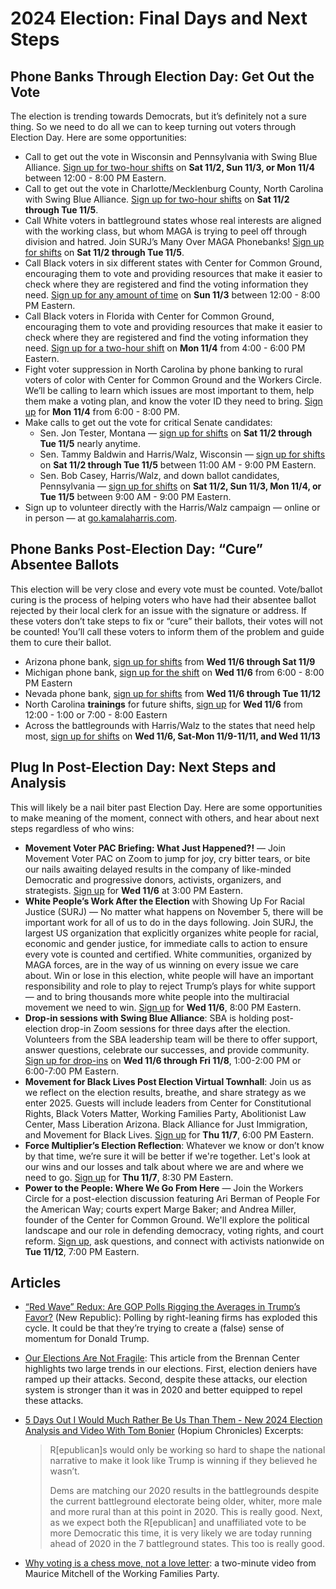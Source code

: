 # 2024 Election: Final Days and Next Steps

## Phone Banks Through Election Day: Get Out the Vote
The election is trending towards Democrats, but it’s definitely not a sure thing. So we need to do all we can to keep turning out voters through Election Day. Here are some opportunities:

- Call to get out the vote in Wisconsin and Pennsylvania with Swing Blue Alliance. [Sign up for two-hour shifts](https://www.mobilize.us/swingbluealliance/event/726445/) on **Sat 11/2, Sun 11/3, or Mon 11/4** between 12:00 - 8:00 PM Eastern.
- Call to get out the vote in Charlotte/Mecklenburg County, North Carolina with Swing Blue Alliance. [Sign up for two-hour shifts](https://www.mobilize.us/swingbluealliance/event/569199/) on **Sat 11/2 through Tue 11/5**.
- Call White voters in battleground states whose real interests are aligned with the working class, but whom MAGA is trying to peel off through division and hatred. Join SURJ’s Many Over MAGA Phonebanks! [Sign up for shifts](https://www.mobilize.us/surj/event/653094/) on **Sat 11/2 through Tue 11/5**.
- Call Black voters in six different states with Center for Common Ground, encouraging them to vote and providing resources that make it easier to check where they are registered and find the voting information they need. [Sign up for any amount of time](https://actionnetwork.org/events/callapalooza-november-3?source=direct_link&referrer=group-the-workers-circle) on **Sun 11/3** between 12:00 - 8:00 PM Eastern.
- Call Black voters in Florida with Center for Common Ground, encouraging them to vote and providing resources that make it easier to check where they are registered and find the voting information they need. [Sign up for a two-hour shift](https://www.mobilize.us/cfcg-rov/event/709186/)  on **Mon 11/4** from 4:00 - 6:00 PM Eastern.
- Fight voter suppression in North Carolina by phone banking to rural voters of color with Center for Common Ground and the Workers Circle. We’ll be calling to learn which issues are most important to them, help them make a voting plan, and know the voter ID they need to bring. [Sign up](https://us02web.zoom.us/meeting/register/tZwsdOmhpjMoGtTCZ2povk3lxDJSgdvVBvk0#/registration) for **Mon 11/4** from 6:00 - 8:00 PM.
- Make calls to get out the vote for critical Senate candidates:
	- Sen. Jon Tester, Montana — [sign up for shifts](https://www.mobilize.us/bigskyvictory/event/703769/) on **Sat 11/2 through Tue 11/5** nearly anytime.
	- Sen. Tammy Baldwin and Harris/Walz, Wisconsin — [sign up for shifts](https://www.mobilize.us/wisdems/event/701123/) on **Sat 11/2 through Tue 11/5** between 11:00 AM - 9:00 PM Eastern.
	- Sen. Bob Casey, Harris/Walz, and down ballot candidates, Pennsylvania — [sign up for shifts](https://www.mobilize.us/2024pavictory/event/723274/) on **Sat 11/2, Sun 11/3, Mon 11/4, or Tue 11/5** between 9:00 AM - 9:00 PM Eastern.
- Sign up to volunteer directly with the Harris/Walz campaign — online or in person — at [go.kamalaharris.com](https://go.kamalaharris.com/).
## Phone Banks Post-Election Day: “Cure” Absentee Ballots
This election will be very close and every vote must be counted. Vote/ballot curing is the process of helping voters who have had their absentee ballot rejected by their local clerk for an issue with the signature or address. If these voters don’t take steps to fix or “cure” their ballots, their votes will not be counted! You’ll call these voters to inform them of the problem and guide them to cure their ballot.

- Arizona phone bank, [sign up for shifts](https://www.mobilize.us/azdems/event/717867/) from **Wed 11/6 through Sat 11/9**
- Michigan phone bank, [sign up for the shift](https://www.mobilize.us/2024mivictory/event/724863/) on **Wed 11/6** from 6:00 - 8:00 PM Eastern
- Nevada phone bank, [sign up for shifts](https://www.mobilize.us/2024nvvictory/event/724469/) from **Wed 11/6 through Tue 11/12**
- North Carolina **trainings** for future shifts, [sign up](https://www.mobilize.us/ncvictory2024/event/709165/) for **Wed 11/6** from 12:00 - 1:00 or 7:00 - 8:00 Eastern
- Across the battlegrounds with Harris/Walz to the states that need help most, [sign up for shifts](https://events.democrats.org/event/684133/) on **Wed 11/6, Sat-Mon 11/9-11/11, and Wed 11/13**
## Plug In Post-Election Day: Next Steps and Analysis
This will likely be a nail biter past Election Day. Here are some opportunities to make meaning of the moment, connect with others, and hear about next steps regardless of who wins:

- **Movement Voter PAC Briefing: What Just Happened?!** — Join Movement Voter PAC on Zoom to jump for joy, cry bitter tears, or bite our nails awaiting delayed results in the company of like-minded Democratic and progressive donors, activists, organizers, and strategists. [Sign up](https://movement.vote/register/4lq4x9fv/?trackingcode=email-2024-10-25&blm_aid=6172358657) for **Wed 11/6** at 3:00 PM Eastern.
- **White People’s Work After the Election** with Showing Up For Racial Justice (SURJ) — No matter what happens on November 5, there will be important work for all of us to do in the days following. Join SURJ, the largest US organization that explicitly organizes white people for racial, economic and gender justice, for immediate calls to action to ensure every vote is counted and certified. White communities, organized by MAGA forces, are in the way of us winning on every issue we care about. Win or lose in this election, white people will have an important responsibility and role to play to reject Trump’s plays for white support — and to bring thousands more white people into the multiracial movement we need to win. [Sign up](https://www.mobilize.us/surj/event/733189/) for **Wed 11/6**, 8:00 PM Eastern.
- **Drop-in sessions with Swing Blue Alliance**: SBA is holding post-election drop-in Zoom sessions for three days after the election. Volunteers from the SBA leadership team will be there to offer support, answer questions, celebrate our successes, and provide community. [Sign up for drop-ins](https://www.mobilize.us/swingbluealliance/event/740136/) on **Wed 11/6 through Fri 11/8**, 1:00-2:00 PM or 6:00-7:00 PM Eastern.
- **Movement for Black Lives Post Election Virtual Townhall**: Join us as we reflect on the election results, breathe, and share strategy as we enter 2025. Guests will include leaders from Center for Constitutional Rights, Black Voters Matter, Working Families Party, Abolitionist Law Center, Mass Liberation Arizona. Black Alliance for Just Immigration, and Movement for Black Lives. [Sign up](https://us02web.zoom.us/webinar/register/WN_GuO6Ws1aSlKAN9PUzAwFZA#/registration) for **Thu 11/7**, 6:00 PM Eastern.
- **Force Multiplier’s Election Reflection**: Whatever we know or don’t know by that time, we’re sure it will be better if we're together. Let's look at our wins and our losses and talk about where we are and where we need to go. [Sign up](https://us02web.zoom.us/meeting/register/tZUuf-mqrj0iHNeBlf_pLmhM3LCXT_EV1LiH?#/registration) for **Thu 11/7**, 8:30 PM Eastern.
- **Power to the People: Where We Go From Here** — Join the Workers Circle for a post-election discussion featuring Ari Berman of People For the American Way; courts expert Marge Baker; and Andrea Miller, founder of the Center for Common Ground. We'll explore the political landscape and our role in defending democracy, voting rights, and court reform. [Sign up](https://us02web.zoom.us/meeting/register/tZMpdu6pqDwtH9XIzrp7nk2s51HqZesarWsd#/registration), ask questions, and connect with activists nationwide on **Tue 11/12**, 7:00 PM Eastern.
## Articles
- [“Red Wave” Redux: Are GOP Polls Rigging the Averages in Trump’s Favor?](https://newrepublic.com/article/187425/gop-polls-rigging-averages-trump) (New Republic): Polling by right-leaning firms has exploded this cycle. It could be that they’re trying to create a (false) sense of momentum for Donald Trump.
- [Our Elections Are Not Fragile](https://www.brennancenter.org/our-work/analysis-opinion/our-elections-are-not-fragile): This article from the Brennan Center highlights two large trends in our elections. First, election deniers have ramped up their attacks. Second, despite these attacks, our election system is stronger than it was in 2020 and better equipped to repel these attacks.
- [5 Days Out I Would Much Rather Be Us Than Them - New 2024 Election Analysis and Video With Tom Bonier](https://www.hopiumchronicles.com/p/i-would-much-rather-be-us-than-them-aec) (Hopium Chronicles) Excerpts:

    >R\[epublican]s would only be working so hard to shape the national narrative to make it look like Trump is winning if they believed he wasn’t.
    >
    >Dems are matching our 2020 results in the battlegrounds despite the current battleground electorate being older, whiter, more male and more rural than at this point in 2020. This is really good. Next, as we expect both the R\[epublican] and unaffiliated vote to be more Democratic this time, it is very likely we are today running ahead of 2020 in the 7 battleground states. This too is really good.
    
- [Why voting is a chess move, not a love letter](https://www.youtube.com/watch?v=MQZq26KZUQI&t=130s):  a two-minute video from Maurice Mitchell of the Working Families Party.